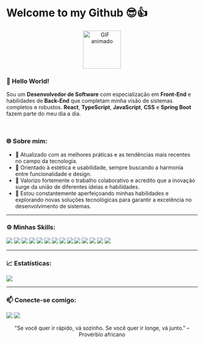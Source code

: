 #  Welcome to my Github 😎👍

<p align="center">
  <img src="https://media1.giphy.com/media/v1.Y2lkPTc5MGI3NjExamdzdzV5dWwzYnFnNWczYmM5YTdvczdiNzY3Z2k2eDNtZ3Z0Ym44aCZlcD12MV9pbnRlcm5hbF9naWZfYnlfaWQmY3Q9Zw/QXwtfadqo7wbfmT46H/giphy.webp" alt="GIF animado" width="100"/>
</p>

### 👋 Hello World!
Sou um **Desenvolvedor de Software** com especialização em **Front-End** e habilidades de **Back-End** que completam minha visão de sistemas completos e robustos. **React**, **TypeScript**, **JavaScript**, **CSS** e **Spring Boot** fazem parte do meu dia a dia. 

<br>

### 🌐 Sobre mim:
- 🧠 Atualizado com as melhores práticas e as tendências mais recentes no campo da tecnologia.
- 🎨 Orientado à estética e usabilidade, sempre buscando a harmonia entre funcionalidade e design.
- 🤝 Valorizo fortemente o trabalho colaborativo e acredito que a inovação surge da união de diferentes ideias e habilidades.
- 🚀 Estou constantemente aperfeiçoando minhas habilidades e explorando novas soluções tecnológicas para garantir a excelência no desenvolvimento de sistemas.

---

### ⚙️ Minhas Skills:

<p align="left">
  <img src="https://img.shields.io/badge/HTML-E34F26?style=for-the-badge&logo=html5&logoColor=white"/>
  <img src="https://img.shields.io/badge/CSS-1572B6?style=for-the-badge&logo=css3&logoColor=white"/>
  <img src="https://img.shields.io/badge/React-20232A?style=for-the-badge&logo=react&logoColor=61DAFB"/>
  <img src="https://img.shields.io/badge/TypeScript-007ACC?style=for-the-badge&logo=typescript&logoColor=white"/>
  <img src="https://img.shields.io/badge/JavaScript-F7DF1E?style=for-the-badge&logo=javascript&logoColor=black"/>
  <img src="https://img.shields.io/badge/Node.js-339933?style=for-the-badge&logo=nodedotjs&logoColor=white"/>
  <img src="https://img.shields.io/badge/Figma-F24E1E?style=for-the-badge&logo=figma&logoColor=white"/>
  <img src="https://img.shields.io/badge/Spring_Boot-6DB33F?style=for-the-badge&logo=spring-boot&logoColor=white"/>
  <img src="https://img.shields.io/badge/Java-007396?style=for-the-badge&logo=java&logoColor=white"/>
  <img src="https://img.shields.io/badge/C-00599C?style=for-the-badge&logo=c&logoColor=white"/>
  <img src="https://img.shields.io/badge/C%23-239120?style=for-the-badge&logo=c-sharp&logoColor=white"/>
  <img src="https://img.shields.io/badge/Flutter-02569B?style=for-the-badge&logo=flutter&logoColor=white"/>
  <img src="https://img.shields.io/badge/SQL-4479A1?style=for-the-badge&logo=sqlite&logoColor=white"/>
  <img src="https://img.shields.io/badge/NoSQL-008000?style=for-the-badge&logo=mongodb&logoColor=white"/>
</p>

---

### 📈 Estatísticas:

<p align="left">
  <img src="https://richnig.vercel.app/api?username=Luz952&show_icons=true&count_private=true&hide_border=true&title_color=00bfbf&icon_color=00bfbf&text_color=c9d1d9&bg_color=0d1117&include_all_commits=true&hide=issues"/>
</p>


---

### 📫 Conecte-se comigo:
<p align="left">
  <a href="https://www.linkedin.com/in/davi-luz-8b3717297" target="_blank"><img src="https://img.shields.io/badge/LinkedIn-0077B5?style=for-the-badge&logo=linkedin&logoColor=white"/></a>
  <a href="mailto:davi.luz07@hotmail.com"><img src="https://img.shields.io/badge/Email-D14836?style=for-the-badge&logo=gmail&logoColor=white"/></a>
</p>

<p align="center">
"Se você quer ir rápido, vá sozinho. Se você quer ir longe, vá junto." – Provérbio africano
</p>

